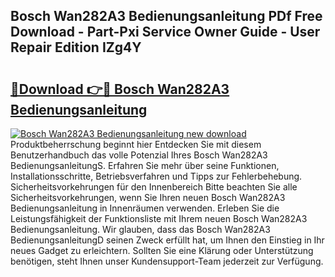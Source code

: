 ## Bosch Wan282A3 Bedienungsanleitung PDf Free Download - Part-Pxi Service Owner Guide - User Repair Edition IZg4Y

# <h2><a href="http://df59qp.blite.top/?on=Bosch+Wan282A3+Bedienungsanleitung">🔗Download 👉🔴 Bosch Wan282A3 Bedienungsanleitung</a></h2>

[![Bosch Wan282A3 Bedienungsanleitung new download](https://i.imgur.com/lujVjoI.png)](http://df59qp.blite.top/?on=Bosch+Wan282A3+Bedienungsanleitung)
Produktbeherrschung beginnt hier Entdecken Sie mit diesem Benutzerhandbuch das volle Potenzial Ihres Bosch Wan282A3 BedienungsanleitungS. Erfahren Sie mehr über seine Funktionen, Installationsschritte, Betriebsverfahren und Tipps zur Fehlerbehebung. Sicherheitsvorkehrungen für den Innenbereich Bitte beachten Sie alle Sicherheitsvorkehrungen, wenn Sie Ihren neuen Bosch Wan282A3 Bedienungsanleitung in Innenräumen verwenden. Erleben Sie die Leistungsfähigkeit der Funktionsliste mit Ihrem neuen Bosch Wan282A3 Bedienungsanleitung. Wir glauben, dass das Bosch Wan282A3 BedienungsanleitungD seinen Zweck erfüllt hat, um Ihnen den Einstieg in Ihr neues Gadget zu erleichtern. Sollten Sie eine Klärung oder Unterstützung benötigen, steht Ihnen unser Kundensupport-Team jederzeit zur Verfügung.
